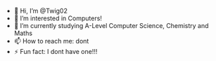 - 👋 Hi, I’m @Twig02
- 👀 I’m interested in Computers!
- 🌱 I’m currently studying A-Level Computer Science, Chemistry and Maths
- 📫 How to reach me: dont
- ⚡ Fun fact: I dont have one!!!

<!---
Twig02/Twig02 is a ✨ special ✨ repository because its `README.md` (this file) appears on your GitHub profile.
You can click the Preview link to take a look at your changes.
--->
